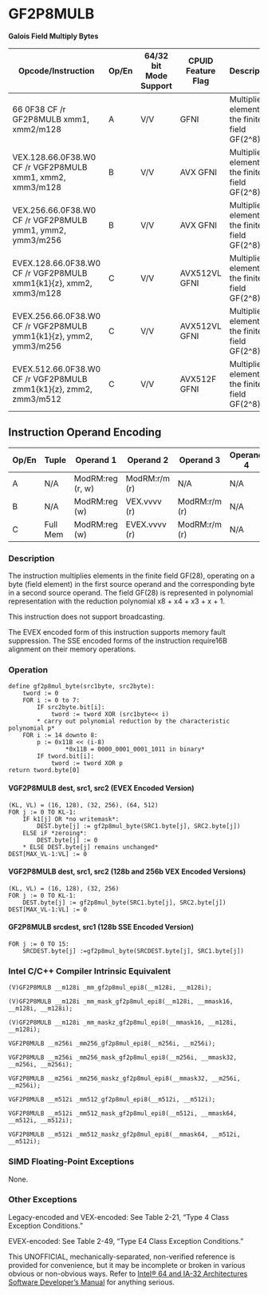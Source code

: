# GF2P8MULB

**Galois Field Multiply Bytes**

| Opcode/Instruction                                                | Op/En | 64/32 bit Mode Support | CPUID Feature Flag | Description                                      |
| ----------------------------------------------------------------- | ----- | ---------------------- | ------------------ | ------------------------------------------------ |
| 66 0F38 CF /r GF2P8MULB xmm1, xmm2/m128                           | A     | V/V                    | GFNI               | Multiplies elements in the finite field GF(2^8). |
| VEX.128.66.0F38.W0 CF /r VGF2P8MULB xmm1, xmm2, xmm3/m128         | B     | V/V                    | AVX GFNI           | Multiplies elements in the finite field GF(2^8). |
| VEX.256.66.0F38.W0 CF /r VGF2P8MULB ymm1, ymm2, ymm3/m256         | B     | V/V                    | AVX GFNI           | Multiplies elements in the finite field GF(2^8). |
| EVEX.128.66.0F38.W0 CF /r VGF2P8MULB xmm1{k1}{z}, xmm2, xmm3/m128 | C     | V/V                    | AVX512VL GFNI      | Multiplies elements in the finite field GF(2^8). |
| EVEX.256.66.0F38.W0 CF /r VGF2P8MULB ymm1{k1}{z}, ymm2, ymm3/m256 | C     | V/V                    | AVX512VL GFNI      | Multiplies elements in the finite field GF(2^8). |
| EVEX.512.66.0F38.W0 CF /r VGF2P8MULB zmm1{k1}{z}, zmm2, zmm3/m512 | C     | V/V                    | AVX512F GFNI       | Multiplies elements in the finite field GF(2^8). |

## Instruction Operand Encoding

| Op/En | Tuple    | Operand 1        | Operand 2     | Operand 3     | Operand 4 |
| ----- | -------- | ---------------- | ------------- | ------------- | --------- |
| A     | N/A      | ModRM:reg (r, w) | ModRM:r/m (r) | N/A           | N/A       |
| B     | N/A      | ModRM:reg (w)    | VEX.vvvv (r)  | ModRM:r/m (r) | N/A       |
| C     | Full Mem | ModRM:reg (w)    | EVEX.vvvv (r) | ModRM:r/m (r) | N/A       |

### Description

The instruction multiplies elements in the finite field GF(28), operating on a byte (field element) in the first source operand and the corresponding byte in a second source operand. The field GF(28) is represented in polynomial representation with the reduction polynomial x8 + x4 + x3 + x + 1.

This instruction does not support broadcasting.

The EVEX encoded form of this instruction supports memory fault suppression. The SSE encoded forms of the instruction require16B alignment on their memory operations.

### Operation

```
define gf2p8mul_byte(src1byte, src2byte):
    tword := 0
    FOR i := 0 to 7:
        IF src2byte.bit[i]:
            tword := tword XOR (src1byte<< i)
        * carry out polynomial reduction by the characteristic polynomial p*
    FOR i := 14 downto 8:
        p := 0x11B << (i-8)
                *0x11B = 0000_0001_0001_1011 in binary*
        IF tword.bit[i]:
            tword := tword XOR p
return tword.byte[0]

```

#### VGF2P8MULB dest, src1, src2 (EVEX Encoded Version)

```
(KL, VL) = (16, 128), (32, 256), (64, 512)
FOR j := 0 TO KL-1:
    IF k1[j] OR *no writemask*:
        DEST.byte[j] := gf2p8mul_byte(SRC1.byte[j], SRC2.byte[j])
    ELSE iF *zeroing*:
        DEST.byte[j] := 0
    * ELSE DEST.byte[j] remains unchanged*
DEST[MAX_VL-1:VL] := 0

```

#### VGF2P8MULB dest, src1, src2 (128b and 256b VEX Encoded Versions)

```
(KL, VL) = (16, 128), (32, 256)
FOR j := 0 TO KL-1:
    DEST.byte[j] := gf2p8mul_byte(SRC1.byte[j], SRC2.byte[j])
DEST[MAX_VL-1:VL] := 0

```

#### GF2P8MULB srcdest, src1 (128b SSE Encoded Version)

```
FOR j := 0 TO 15:
    SRCDEST.byte[j] :=gf2p8mul_byte(SRCDEST.byte[j], SRC1.byte[j])

```

### Intel C/C++ Compiler Intrinsic Equivalent

```
(V)GF2P8MULB __m128i _mm_gf2p8mul_epi8(__m128i, __m128i);

```

```
(V)GF2P8MULB __m128i _mm_mask_gf2p8mul_epi8(__m128i, __mmask16, __m128i, __m128i);

```

```
(V)GF2P8MULB __m128i _mm_maskz_gf2p8mul_epi8(__mmask16, __m128i, __m128i);

```

```
VGF2P8MULB __m256i _mm256_gf2p8mul_epi8(__m256i, __m256i);

```

```
VGF2P8MULB __m256i _mm256_mask_gf2p8mul_epi8(__m256i, __mmask32, __m256i, __m256i);

```

```
VGF2P8MULB __m256i _mm256_maskz_gf2p8mul_epi8(__mmask32, __m256i, __m256i);

```

```
VGF2P8MULB __m512i _mm512_gf2p8mul_epi8(__m512i, __m512i);

```

```
VGF2P8MULB __m512i _mm512_mask_gf2p8mul_epi8(__m512i, __mmask64, __m512i, __m512i);

```

```
VGF2P8MULB __m512i _mm512_maskz_gf2p8mul_epi8(__mmask64, __m512i, __m512i);

```

### SIMD Floating-Point Exceptions

None.

### Other Exceptions

Legacy-encoded and VEX-encoded: See Table 2-21, “Type 4 Class Exception Conditions.”

EVEX-encoded: See Table 2-49, “Type E4 Class Exception Conditions.”

This UNOFFICIAL, mechanically-separated, non-verified reference is provided for convenience, but it may be
incomplete or broken in various obvious or non-obvious
ways. Refer to [Intel® 64 and IA-32 Architectures Software Developer’s Manual](https://software.intel.com/en-us/download/intel-64-and-ia-32-architectures-sdm-combined-volumes-1-2a-2b-2c-2d-3a-3b-3c-3d-and-4) for anything serious.
